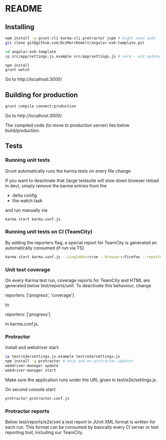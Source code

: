 # README

## Installing

```bash
npm install -g grunt-cli karma-cli protractor jspm # might need sudo
git clone git@github.com:DcsMarcRemolt/angular-es6-template.git

cd angular-es6-template
cp src/app/settings.js.example src/app/settings.js # once - and update on new settings

npm install
grunt watch
```

Go to http://localhost:3000/


## Building for production

```bash
grunt compile connect:production
```

Go to http://localhost:3000/

The compiled code (to move to production server) lies below build/production.


## Tests

### Running unit tests

Grunt automatically runs the karma tests on every file change.

If you want to deactivate that (large testsuite will slow down browser reload in dev), simply remove the
karma entries from the

* delta config
* the watch task

and run manually via

```bash
karma start karma.conf.js
```

### Running unit tests on CI (TeamCity)

By adding the reporters flag, a special report for TeamCity is generated an automatically consumed (if run via TS).

```bash
karma start karma.conf.js --singleRun=true --browsers=Firefox --reporters=progress,teamcity
```

### Unit test coverage

On every Karma test run, coverage reports for TeamCity and HTML are generated below test/reports/unit.
To deactivate this behaviour, change

reporters: ['progress', 'coverage']

to

reporters: ['progress']

in karma.conf.js.


### Protractor

Install and webdriver start:

```bash
cp test/e2e/settings.js.example test/e2e/settings.js
npm install -g protractor # once and on protractor updates
webdriver-manager update
webdriver-manager start
```

Make sure the application runs under the URL given in test/e2e/settings.js.

On second console start:

```bash
protractor protractor.conf.js
```

### Protractor reports

Below test/reports/e2e/xml a test report in JUnit XML format is written for each run.
This format can be consumed by basically every CI server or test reporting tool, including our TeamCity.
